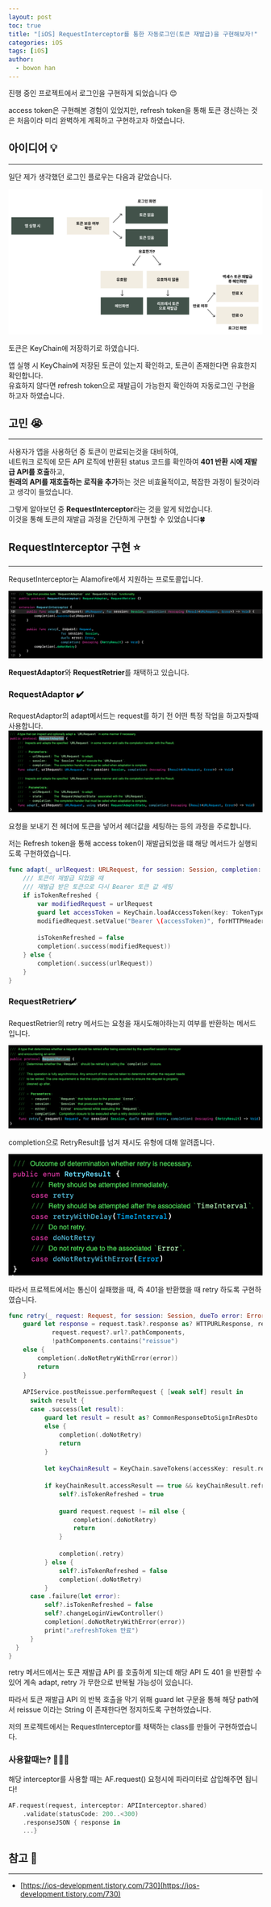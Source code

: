 ```yaml
---
layout: post
toc: true
title: "[iOS] RequestInterceptor를 통한 자동로그인(토큰 재발급)을 구현해보자!"
categories: iOS
tags: [iOS]
author:
  - bowon han
---
```


진행 중인 프로젝트에서 로그인을 구현하게 되었습니다 😊

access token은 구현해본 경험이 있었지만, refresh token을 통해 토큰 갱신하는 것은 처음이라 미리 완벽하게 계획하고 구현하고자 하였습니다.

## 아이디어 💡
***

일단 제가 생각했던 로그인 플로우는 다음과 같았습니다. 

![](/images/ios-RequestInterceptor-1.png)


토큰은 KeyChain에 저장하기로 하였습니다.

앱 실행 시 KeyChain에 저장된 토큰이 있는지 확인하고, 토큰이 존재한다면 유효한지 확인합니다. <br>
유효하지 않다면 refresh token으로 재발급이 가능한지 확인하여 자동로그인 구현을 하고자 하였습니다. 


## 고민 😭
***

사용자가 앱을 사용하던 중 토큰이 만료되는것을 대비하여, <br>
네트워크 로직에 모든 API 로직에 반환된 status 코드를 확인하여 **401 반환 시에 재발급 API를 호출**하고,<br>
**원래의 API를 재호출하는 로직을 추가**하는 것은 비효율적이고, 복잡한 과정이 될것이라고 생각이 들었습니다. <br> 

그렇게 알아보던 중 **RequestInterceptor**라는 것을 알게 되었습니다. <br>
이것을 통해 토큰의 재발급 과정을 간단하게 구현할 수 있었습니다🍀


## RequestInterceptor 구현 ⭐️
***

RequsetInterceptor는 Alamofire에서 지원하는 프로토콜입니다.

![](/images/ios-RequestInterceptor-2.png)

**RequestAdaptor**와 **RequestRetrier**를 채택하고 있습니다. 

### RequestAdaptor ✔️
RequestAdaptor의 adapt메서드는 request를 하기 전 어떤 특정 작업을 하고자할때 사용합니다. 
![](/images/ios-RequestInterceptor-3.png)

요청을 보내기 전 헤더에 토큰을 넣어서 헤더값을 세팅하는 등의 과정을 주로합니다. 

저는 Refresh token을 통해 access token이 재발급되었을 떄 해당 메서드가 실행되도록 구현하였습니다. 
```swift 
func adapt(_ urlRequest: URLRequest, for session: Session, completion: @escaping (Result<URLRequest, Error>) -> Void) {
    /// 토큰이 재발급 되었을 때 
    /// 재발급 받은 토큰으로 다시 Bearer 토큰 값 세팅 
    if isTokenRefreshed {
        var modifiedRequest = urlRequest
        guard let accessToken = KeyChain.loadAccessToken(key: TokenType.accessToken.rawValue) else { return }
        modifiedRequest.setValue("Bearer \(accessToken)", forHTTPHeaderField: "Authorization")
        
        isTokenRefreshed = false
        completion(.success(modifiedRequest))
    } else {
        completion(.success(urlRequest))
    }
}
```

### RequestRetrier✔️
RequestRetrier의 retry 메서드는 요청을 재시도해야하는지 여부를 반환하는 메서드입니다. 

![](/images/ios-RequestInterceptor-4.png)

completion으로 RetryResult를 넘겨 재시도 유형에 대해 알려줍니다. 

![](/images/ios-RequestInterceptor-5.png)

따라서 프로젝트에서는 통신이 실패했을 때, 즉 401을 반환했을 때 retry 하도록 구현하였습니다. 
```swift 
func retry(_ request: Request, for session: Session, dueTo error: Error, completion: @escaping (RetryResult) -> Void) {
    guard let response = request.task?.response as? HTTPURLResponse, response.statusCode == 401, let pathComponents =
            request.request?.url?.pathComponents,
            !pathComponents.contains("reissue")
    else {
        completion(.doNotRetryWithError(error))
        return
    }

    APIService.postReissue.performRequest { [weak self] result in
      switch result {
      case .success(let result):
          guard let result = result as? CommonResponseDtoSignInResDto
          else {
              completion(.doNotRetry)
              return
          }
          
          let keyChainResult = KeyChain.saveTokens(accessKey: result.result.accessToken, refreshKey: result.result.refreshToken)
          
          if keyChainResult.accessResult == true && keyChainResult.refreshResult == true {
              self?.isTokenRefreshed = true
              
              guard request.request != nil else {
                  completion(.doNotRetry)
                  return
              }
              
              completion(.retry)
          } else {
              self?.isTokenRefreshed = false
              completion(.doNotRetry)
          }
      case .failure(let error):
          self?.isTokenRefreshed = false
          self?.changeLoginViewController()
          completion(.doNotRetryWithError(error))
          print("⚠️refreshToken 만료")
      }
  }
}
```

retry 메서드에서는 토큰 재발급 API 를 호출하게 되는데 해당 API 도 401 을 반환할 수 있어 계속 adapt, retry 가 무한으로 반복될 가능성이 있습니다. 

따라서 토큰 재발급 API 의 반복 호출을 막기 위해 guard let 구문을 통해 해당 path에서 reissue 이라는 String 이 존재한다면 정지하도록 구현하였습니다.

저의 프로젝트에서는 RequestInterceptor를 채택하는 class를 만들어 구현하였습니다. 


### 사용할때는? 🤷🏻‍♀️
해당 interceptor를 사용할 때는 AF.request() 요청시에 파라미터로 삽입해주면 됩니다!

```swift
AF.request(request, interceptor: APIInterceptor.shared)
    .validate(statusCode: 200..<300)
    .responseJSON { response in 
    ...} 
```


## 참고 📜
***
- [https://ios-development.tistory.com/730](https://ios-development.tistory.com/730)

